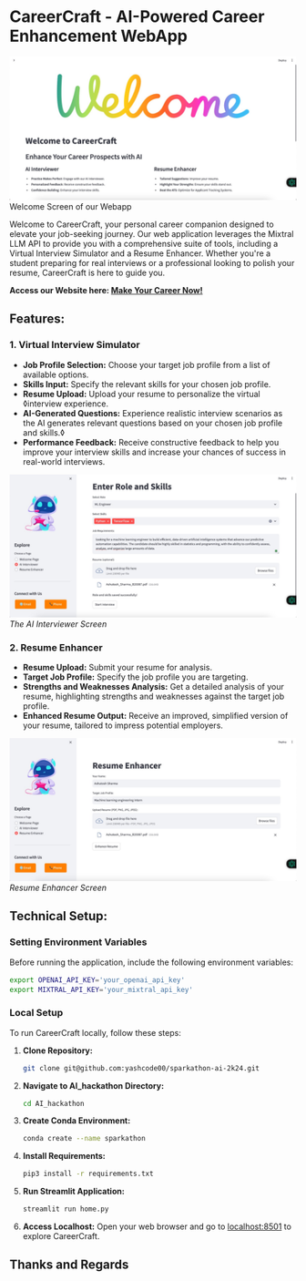 # CareerCraft - AI-Powered Career Enhancement WebApp

![Welcome Screen](imgs/welcome.jpeg)
Welcome Screen of our Webapp

Welcome to CareerCraft, your personal career companion designed to elevate your job-seeking journey. Our web application leverages the Mixtral LLM API to provide you with a comprehensive suite of tools, including a Virtual Interview Simulator and a Resume Enhancer. Whether you're a student preparing for real interviews or a professional looking to polish your resume, CareerCraft is here to guide you.

**Access our Website here: [Make Your Career Now!](https://careercraft.streamlit.app/)**

## Features:

### 1. Virtual Interview Simulator
- **Job Profile Selection:** Choose your target job profile from a list of available options.
- **Skills Input:** Specify the relevant skills for your chosen job profile.
- **Resume Upload:** Upload your resume to personalize the virtual ◊interview experience.
- **AI-Generated Questions:** Experience realistic interview scenarios as the AI generates relevant questions based on your chosen job profile and skills.◊
- **Performance Feedback:** Receive constructive feedback to help you improve your interview skills and increase your chances of success in real-world interviews.

![AI Interviewer](imgs/interview.jpeg)
*The AI Interviewer Screen*

### 2. Resume Enhancer
- **Resume Upload:** Submit your resume for analysis.
- **Target Job Profile:** Specify the job profile you are targeting.
- **Strengths and Weaknesses Analysis:** Get a detailed analysis of your resume, highlighting strengths and weaknesses against the target job profile.
- **Enhanced Resume Output:** Receive an improved, simplified version of your resume, tailored to impress potential employers.

![Resume Enhancer](imgs/resume_enhancer.jpeg)
*Resume Enhancer Screen*

## Technical Setup:

### Setting Environment Variables

Before running the application, include the following environment variables:

```bash
export OPENAI_API_KEY='your_openai_api_key'
export MIXTRAL_API_KEY='your_mixtral_api_key'
```

### Local Setup

To run CareerCraft locally, follow these steps:

1. **Clone Repository:**
   ```bash
   git clone git@github.com:yashcode00/sparkathon-ai-2k24.git
   ```

2. **Navigate to AI_hackathon Directory:**
   ```bash
   cd AI_hackathon
   ```

3. **Create Conda Environment:**
   ```bash
   conda create --name sparkathon
   ```

4. **Install Requirements:**
   ```bash
   pip3 install -r requirements.txt
   ```

5. **Run Streamlit Application:**
   ```bash
   streamlit run home.py
   ```

6. **Access Localhost:**
   Open your web browser and go to [localhost:8501](http://localhost:8501) to explore CareerCraft.

## Thanks and Regards